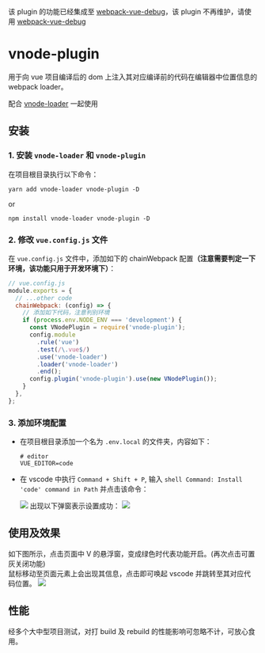 该 plugin 的功能已经集成至 [webpack-vue-debug](https://github.com/zh-lx/webpack-vue-debug)，该 plugin 不再维护，请使用 [webpack-vue-debug](https://github.com/zh-lx/webpack-vue-debug)

# vnode-plugin

用于向 vue 项目编译后的 dom 上注入其对应编译前的代码在编辑器中位置信息的 webpack loader。<br/>

配合 [vnode-loader](https://github.com/zh-lx/vnode-loader) 一起使用

## 安装

### 1. 安装 `vnode-loader` 和 `vnode-plugin`

在项目根目录执行以下命令：

```
yarn add vnode-loader vnode-plugin -D
```

or

```
npm install vnode-loader vnode-plugin -D
```

### 2. 修改 `vue.config.js` 文件

在 `vue.config.js` 文件中，添加如下的 chainWebpack 配置<b>（注意需要判定一下环境，该功能只用于开发环境下）</b>：

```js
// vue.config.js
module.exports = {
  // ...other code
  chainWebpack: (config) => {
    // 添加如下代码，注意判别环境
    if (process.env.NODE_ENV === 'development') {
      const VNodePlugin = require('vnode-plugin');
      config.module
        .rule('vue')
        .test(/\.vue$/)
        .use('vnode-loader')
        .loader('vnode-loader')
        .end();
      config.plugin('vnode-plugin').use(new VNodePlugin());
    }
  },
};
```

### 3. 添加环境配置

- 在项目根目录添加一个名为 `.env.local` 的文件夹，内容如下：<br>
  ```
  # editor
  VUE_EDITOR=code
  ```
- 在 vscode 中执行 `Command + Shift + P`, 输入 `shell Command: Install 'code' command in Path` 并点击该命令：

  ![](https://s3.bmp.ovh/imgs/2021/08/a99ec7b8e93f55fd.png)
  出现以下弹窗表示设置成功：
  ![](https://s3.bmp.ovh/imgs/2021/08/c3d00a8efbb20feb.png)

## 使用及效果

如下图所示，点击页面中 V 的悬浮窗，变成绿色时代表功能开启。(再次点击可置灰关闭功能)<br>
鼠标移动至页面元素上会出现其信息，点击即可唤起 vscode 并跳转至其对应代码位置。
![](https://s3.bmp.ovh/imgs/2021/08/b71d54d5d9c29640.gif)

## 性能

经多个大中型项目测试，对打 build 及 rebuild 的性能影响可忽略不计，可放心食用。
